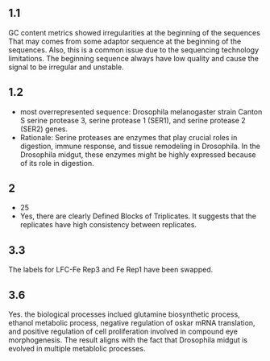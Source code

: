 ## 1.1 ##
GC content metrics showed irregularities at the beginning of the sequences
That may comes from some adaptor sequence at the beginning of the sequences.
Also, this is a common issue due to the sequencing technology limitations. The beginning sequence always have low quality and cause the signal to be irregular and unstable.
## 1.2 ##
- most overrepresented sequence: Drosophila melanogaster strain Canton S serine protease 3, serine protease 1 (SER1), and serine protease 2 (SER2) genes.
- Rationale: Serine proteases are enzymes that play crucial roles in digestion, immune response, and tissue remodeling in Drosophila. In the Drosophila midgut, these enzymes might be highly expressed because of its role in digestion.
## 2 ##
- 25
- Yes, there are clearly Defined Blocks of Triplicates. It suggests that the replicates have high consistency between replicates.
## 3.3 ##
The labels for LFC-Fe Rep3 and Fe Rep1 have been swapped.
## 3.6 ##
Yes.
the biological processes inclued glutamine biosynthetic process, ethanol metabolic process, negative regulation of oskar mRNA translation, and positive regulation of cell proliferation involved in compound eye morphogenesis. The result aligns with the fact that Drosophila midgut is evolved in multiple metablolic processes.